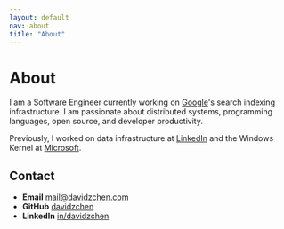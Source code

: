 ```yaml
---
layout: default
nav: about
title: "About"
---
```


<div class="page-header">
  <h1>About</h1>
</div>

I am a Software Engineer currently working on
<a href="https://google.com" target="_blank">Google</a>'s search indexing
infrastructure. I am passionate about distributed systems, programming
languages, open source, and developer productivity.

<p>
Previously, I worked on data infrastructure at
<a href="https://linkedin.com" target="_blank"> LinkedIn</a> and the Windows
Kernel at <a href="https://microsoft.com" target="_blank"> Microsoft</a>.
</p>

## Contact

<ul class="list-unstyled">
  <li>
    <i class="fa fa-envelope"></i>
    <strong>Email</strong>
    <a href="mailto:mail@davidzchen.com">mail@davidzchen.com</a>
  </li>
  <li>
    <i class="fa fa-github"></i>
    <strong>GitHub</strong>
    <a href="https://github.com/davidzchen" target="_blank">davidzchen</a>
  </li>
  <li>
    <i class="fa fa-linkedin"></i>
    <strong>LinkedIn</strong>
    <a href="https://linkedin.com/in/davidzchen" target="_blank">in/davidzchen</a>
  </li>
  </li>
</ul>
